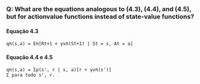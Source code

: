 ### Q: What are the equations analogous to (4.3), (4.4), and (4.5), but for actionvalue functions instead of state-value functions?

#### Equação 4.3
```
qπ(s,a) = Eπ[Rt+1 + γvπ(St+1) | St = s, At = a]
```

#### Equação 4.4 e 4.5
```
qπ(s,a) = Σp(s', r | s, a)[r + γvπ(s')]
Σ para todo s', r.
```